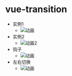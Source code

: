 # vue-transition

- 实例1
  - ![动画](http://img.zyugat.cn/zyuimg/2022-05-06_31574d9f0e57d.gif)
- 实例2
  - ![动画2](http://img.zyugat.cn/zyuimg/2022-05-06_fc3938666eff4.gif)
- 钩子
  - ![动画](http://img.zyugat.cn/zyuimg/2022-05-06_2b385b9df4df3.gif)
- 左右切换
  - ![动画](http://img.zyugat.cn/zyuimg/2022-05-06_b821fe01f54fb.gif)
